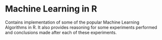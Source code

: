 # Machine Learning in R

Contains implementation of some of the popular Machine Learning Algorithms in R. It also provides reasoning for some experiments performed and conclusions made after each of these experiments.

